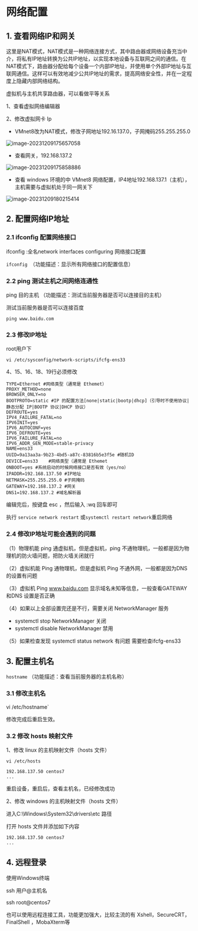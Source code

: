 # 网络配置

## 1. 查看网络IP和网关

这里是NAT模式，NAT模式是一种网络连接方式，其中路由器或网络设备充当中介，将私有IP地址转换为公共IP地址，以实现本地设备与互联网之间的通信。在NAT模式下，路由器分配给每个设备一个内部IP地址，并使用单个外部IP地址与互联网通信。这样可以有效地减少公共IP地址的需求，提高网络安全性，并在一定程度上隐藏内部网络结构。

虚拟机与主机共享路由器，可以看做平等关系

1、查看虚拟网络编辑器

2、修改虚拟网卡 Ip

- VMnet8改为NAT模式，修改子网地址192.16.137.0，子网掩码255.255.255.0

![image-20231209175657058](https://gitee.com/tjlxy/img/raw/master/image-20231209175657058.png)

- 查看网关，192.168.137.2

![image-20231209175858886](https://gitee.com/tjlxy/img/raw/master/image-20231209175858886.png)

- 查看 windows 环境的中 VMnet8 网络配置，IP4地址192.168.137.1（主机），主机需要与虚拟机处于同一网关下

![image-20231209180215414](https://gitee.com/tjlxy/img/raw/master/image-20231209180215414.png)



## 2. 配置网络IP地址

### 2.1 ifconfig 配置网络接口

ifconfig :全名network interfaces configuring 网络接口配置

`ifconfig `（功能描述：显示所有网络接口的配置信息）

### 2.2 ping 测试主机之间网络连通性

ping 目的主机 （功能描述：测试当前服务器是否可以连接目的主机）

测试当前服务器是否可以连接百度

`ping www.baidu.com`

### 2.3 修改IP地址

root用户下

`vi /etc/sysconfig/network-scripts/ifcfg-ens33`

4、15、16、18、19行必须修改

```shell
TYPE=Ethernet #网络类型（通常是 Ethemet）
PROXY_METHOD=none
BROWSER_ONLY=no
BOOTPROTO=static #IP 的配置方法[none|static|bootp|dhcp]（引导时不使用协议|静态分配 IP|BOOTP 协议|DHCP 协议）
DEFROUTE=yes
IPV4_FAILURE_FATAL=no
IPV6INIT=yes
IPV6_AUTOCONF=yes
IPV6_DEFROUTE=yes
IPV6_FAILURE_FATAL=no
IPV6_ADDR_GEN_MODE=stable-privacy
NAME=ens33
UUID=9a13aa3a-9b23-4bd5-a87c-83816b5e3f5e #随机ID
DEVICE=ens33	#网络类型（通常是 Ethemet
ONBOOT=yes #系统启动的时候网络接口是否有效（yes/no）
IPADDR=192.168.137.50 #IP地址
NETMASK=255.255.255.0 #子网掩码
GATEWAY=192.168.137.2 #网关
DNS1=192.168.137.2 #域名解析器
```

编辑完后，按键盘 esc ，然后输入 :wq 回车即可

执行 `service network restart` 或`systemctl restart network`重启网络



### 2.4 修改IP地址可能会遇到的问题

（1）物理机能 ping 通虚拟机，但是虚拟机，ping 不通物理机，一般都是因为物理机的防火墙问题，把防火墙关闭就行 

（2）虚拟机能 Ping 通物理机，但是虚拟机 Ping 不通外网，一般都是因为DNS 的设置有问题 

（3）虚拟机 Ping www.baidu.com 显示域名未知等信息，一般查看GATEWAY 和DNS 设置是否正确 

（4）如果以上全部设置完还是不行，需要关闭 NetworkManager 服务

- systemctl stop NetworkManager 关闭 
- systemctl disable NetworkManager 禁用 

（5）如果检查发现 systemctl status network 有问题 需要检查ifcfg-ens33

## 3. 配置主机名

`hostname` （功能描述：查看当前服务器的主机名称）

### 3.1 修改主机名

vi /etc/hostname`

修改完成后重启生效。

### 3.2 修改 hosts 映射文件

1、修改 linux 的主机映射文件（hosts 文件）

`vi /etc/hosts`

```
192.168.137.50 centos7
...
```

重启设备，重启后，查看主机名，已经修改成功

2、修改 windows 的主机映射文件（hosts 文件）

进入C:\Windows\System32\drivers\etc 路径

打开 hosts 文件并添加如下内容

```
192.168.137.50 centos7
...
```

## 4. 远程登录

使用Windows终端

ssh 用户@主机名

ssh root@centos7

也可以使用远程连接工具，功能更加强大，比较主流的有 Xshell，SecureCRT，FinalShell ，MobaXterm等

